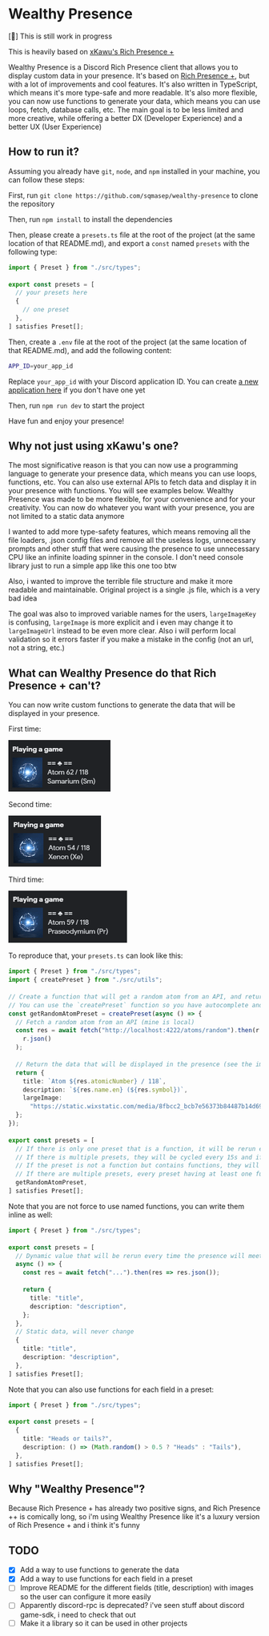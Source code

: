 # Wealthy Presence

[🔄] This is still work in progress

This is heavily based on [xKawu's Rich Presence +](https://github.com/xkawu/rich-presence-plus)

Wealthy Presence is a Discord Rich Presence client that allows you to display custom data in your presence. It's based on [Rich Presence +](https://github.com/xkawu/rich-presence-plus), but with a lot of improvements and cool features. It's also written in TypeScript, which means it's more type-safe and more readable. It's also more flexible, you can now use functions to generate your data, which means you can use loops, fetch, database calls, etc. The main goal is to be less limited and more creative, while offering a better DX (Developer Experience) and a better UX (User Experience)

## How to run it?

Assuming you already have `git`, `node`, and `npm` installed in your machine, you can follow these steps:

First, run `git clone https://github.com/sqmasep/wealthy-presence` to clone the repository

Then, run `npm install` to install the dependencies

Then, please create a `presets.ts` file at the root of the project (at the same location of that README.md), and export a `const` named `presets` with the following type:

```ts
import { Preset } from "./src/types";

export const presets = [
  // your presets here
  {
    // one preset
  },
] satisfies Preset[];
```

Then, create a `.env` file at the root of the project (at the same location of that README.md), and add the following content:

```bash
APP_ID=your_app_id
```

Replace `your_app_id` with your Discord application ID. You can create [a new application here](https://discord.com/developers/applications) if you don't have one yet

Then, run `npm run dev` to start the project

Have fun and enjoy your presence!

## Why not just using xKawu's one?

The most significative reason is that you can now use a programming language to generate your presence data, which means you can use loops, functions, etc. You can also use external APIs to fetch data and display it in your presence with functions. You will see examples below. Wealthy Presence was made to be more flexible, for your convenience and for your creativity. You can now do whatever you want with your presence, you are not limited to a static data anymore

I wanted to add more type-safety features, which means removing all the file loaders, .json config files and remove all the useless logs, unnecessary prompts and other stuff that were causing the presence to use unnecessary CPU like an infinite loading spinner in the console. I don't need console library just to run a simple app like this one too btw

Also, i wanted to improve the terrible file structure and make it more readable and maintainable. Original project is a single .js file, which is a very bad idea

The goal was also to improved variable names for the users, `largeImageKey` is confusing, `largeImage` is more explicit and i even may change it to `largeImageUrl` instead to be even more clear. Also i will perform local validation so it errors faster if you make a mistake in the config (not an url, not a string, etc.)

## What can Wealthy Presence do that Rich Presence + can't?

You can now write custom functions to generate the data that will be displayed in your presence.

First time:

![Dynamic value](/assets/dynamic_value.png)

Second time:

![Dynamic value](/assets/dynamic_value2.png)

Third time:

![Dynamic value](/assets/dynamic_value3.png)

To reproduce that, your `presets.ts` can look like this:

```ts
import { Preset } from "./src/types";
import { createPreset } from "./src/utils";

// Create a function that will get a random atom from an API, and return the data that will be displayed in the presence
// You can use the `createPreset` function so you have autocomplete and type-safety without having to write the type yourself
const getRandomAtomPreset = createPreset(async () => {
  // Fetch a random atom from an API (mine is local)
  const res = await fetch("http://localhost:4222/atoms/random").then(r =>
    r.json()
  );

  // Return the data that will be displayed in the presence (see the image above)
  return {
    title: `Atom ${res.atomicNumber} / 118`,
    description: `${res.name.en} (${res.symbol})`,
    largeImage:
      "https://static.wixstatic.com/media/8fbcc2_bcb7e56373b84487b14d693a927c6814~mv2.gif",
  };
});

export const presets = [
  // If there is only one preset that is a function, it will be rerun every 15s, else it will be static
  // If there is multiple presets, they will be cycled every 15s and if there is a function, it will be rerun as well
  // If the preset is not a function but contains functions, they will be executed once and the result will be static
  // If there are multiple presets, every preset having at least one function will be recalculated
  getRandomAtomPreset,
] satisfies Preset[];
```

Note that you are not force to use named functions, you can write them inline as well:

```ts
import { Preset } from "./src/types";

export const presets = [
  // Dynamic value that will be rerun every time the presence will meet the function
  async () => {
    const res = await fetch("...").then(res => res.json());

    return {
      title: "title",
      description: "description",
    };
  },
  // Static data, will never change
  {
    title: "title",
    description: "description",
  },
] satisfies Preset[];
```

Note that you can also use functions for each field in a preset:

```ts
import { Preset } from "./src/types";

export const presets = [
  {
    title: "Heads or tails?",
    description: () => (Math.random() > 0.5 ? "Heads" : "Tails"),
  },
] satisfies Preset[];
```

## Why "Wealthy Presence"?

Because Rich Presence + has already two positive signs, and Rich Presence ++ is comically long, so i'm using Wealthy Presence like it's a luxury version of Rich Presence + and i think it's funny

## TODO

- [x] Add a way to use functions to generate the data
- [x] Add a way to use functions for each field in a preset
- [ ] Improve README for the different fields (title, description) with images so the user can configure it more easily
- [ ] Apparently discord-rpc is deprecated? i've seen stuff about discord game-sdk, i need to check that out
- [ ] Make it a library so it can be used in other projects
